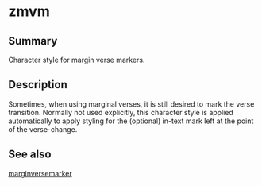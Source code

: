 # zmvm

## Summary
Character style for margin verse markers.
## Description
Sometimes, when using marginal verses, it is still desired to mark the verse transition.
Normally not used explicitly, this character style is applied automatically to apply styling for the 
(optional) in-text mark left at the point of the verse-change.

## See also
[marginversemarker](marginversemarker.md)

